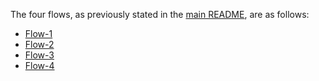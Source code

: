 The four flows, as previously stated in the [main README](../../README.md#flows), are as follows:
- [Flow-1](./flow-1.PNG)
- [Flow-2](./flow-2.PNG)
- [Flow-3](./flow-3.PNG)
- [Flow-4](./flow-4.PNG)